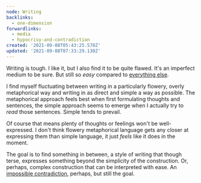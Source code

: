 ```yaml
---
node: Writing
backlinks:
  - one-dimension
forwardlinks:
  - media
  - hypocrisy-and-contradiction
created: '2021-09-08T05:43:25.578Z'
updated: '2021-09-08T07:33:29.130Z'
---
```

Writing is tough. I like it, but I also find it to be quite flawed. It's an imperfect medium to be sure. But still so *easy* compared to [everything else](media.md). 

I find myself fluctuating between writing in a particularly flowery, overly metaphorical way and writing in as direct and simple a way as possible. The metaphorical approach feels best when first formulating thoughts and sentences, the simple approach seems to emerge when I actually try to *read* those sentences. Simple tends to prevail. 

Of course that means plenty of thoughts or feelings won't be well-expressed. I don't think flowery metaphorical language gets any closer at expressing them than simple language, it just *feels* like it does in the moment. 

The goal is to find something in between, a style of writing that though terse, expresses something beyond the simplicity of the construction. Or, perhaps, complex construction that can be interpreted with ease. An [impossible contradiction](hypocrisy-and-contradiction.md), perhaps, but still the goal. 
